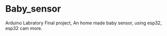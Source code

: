 # Baby_sensor
Arduino Labratory Final project, An home made baby sensor, using esp32, esp32 cam more.
